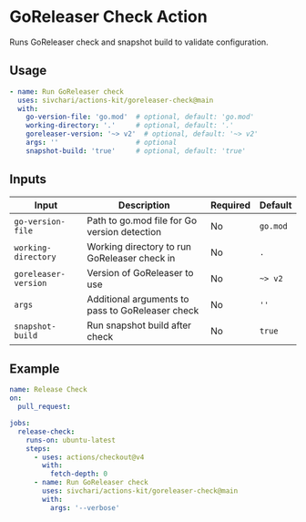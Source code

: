 # GoReleaser Check Action

Runs GoReleaser check and snapshot build to validate configuration.

## Usage

```yaml
- name: Run GoReleaser check
  uses: sivchari/actions-kit/goreleaser-check@main
  with:
    go-version-file: 'go.mod'  # optional, default: 'go.mod'
    working-directory: '.'     # optional, default: '.'
    goreleaser-version: '~> v2'  # optional, default: '~> v2'
    args: ''                   # optional
    snapshot-build: 'true'     # optional, default: 'true'
```

## Inputs

| Input | Description | Required | Default |
|-------|-------------|----------|---------|
| `go-version-file` | Path to go.mod file for Go version detection | No | `go.mod` |
| `working-directory` | Working directory to run GoReleaser check in | No | `.` |
| `goreleaser-version` | Version of GoReleaser to use | No | `~> v2` |
| `args` | Additional arguments to pass to GoReleaser check | No | `''` |
| `snapshot-build` | Run snapshot build after check | No | `true` |

## Example

```yaml
name: Release Check
on:
  pull_request:

jobs:
  release-check:
    runs-on: ubuntu-latest
    steps:
      - uses: actions/checkout@v4
        with:
          fetch-depth: 0
      - name: Run GoReleaser check
        uses: sivchari/actions-kit/goreleaser-check@main
        with:
          args: '--verbose'
```